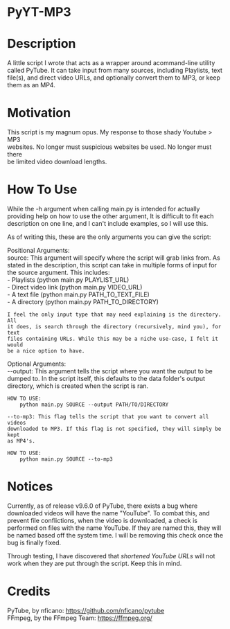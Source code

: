 # PyYT-MP3

# Description
A little script I wrote that acts as a wrapper around acommand-line
utility called PyTube. It can take input from many sources, including
Playlists, text file(s), and direct video URLs, and optionally convert
them to MP3, or keep them as an MP4.

# Motivation
This script is my magnum opus. My response to those shady Youtube > MP3<br/>
websites. No longer must suspicious websites be used. No longer must there<br/>
be limited video download lengths.<br/>

# How To Use
While the -h argument when calling main.py is intended for actually
providing help on how to use the other argument, It is difficult to
fit each description on one line, and I can't include examples, so I will
use this.
  
As of writing this, these are the only arguments you can give the script:
  
Positional Arguments:  
	source: This argument will specify where the script will grab links from.
	As stated in the description, this script can take in multiple forms of
	input for the source argument. This includes:  
    	- Playlists (python main.py PLAYLIST_URL)  
    	- Direct video link (python main.py VIDEO_URL)  
		- A text file (python main.py PATH_TO_TEXT_FILE)  
    	- A directory (python main.py PATH_TO_DIRECTORY)  
  
	I feel the only input type that may need explaining is the directory. All
	it does, is search through the directory (recursively, mind you), for text
	files containing URLs. While this may be a niche use-case, I felt it would
	be a nice option to have.  
  
Optional Arguments:  
	--output: This argument tells the script where you want the output to be
	dumped to. In the script itself, this defaults to the data folder's output
	directory, which is created when the script is ran.
  
	HOW TO USE:  
		python main.py SOURCE --output PATH/TO/DIRECTORY  
  
	--to-mp3: This flag tells the script that you want to convert all videos
	downloaded to MP3. If this flag is not specified, they will simply be kept
	as MP4's.
  
	HOW TO USE:  
		python main.py SOURCE --to-mp3  
  
# Notices
Currently, as of release v9.6.0 of PyTube, there exists a bug where downloaded videos
will have the name "YouTube". To combat this, and prevent file conflictions, when the
video is downloaded, a check is performed on files with the name YouTube. If they are
named this, they will be named based off the system time. I will be removing this check
once the bug is finally fixed.
  
Through testing, I have discovered that *shortened YouTube URLs* will not work when they
are put through the script. Keep this in mind.
  
# Credits
PyTube, by nficano: https://github.com/nficano/pytube  
FFmpeg, by the FFmpeg Team: https://ffmpeg.org/  